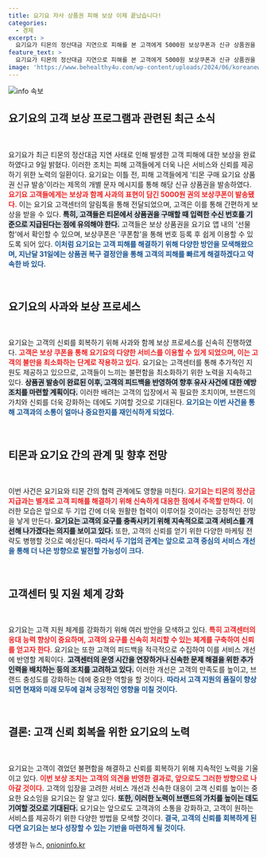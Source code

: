 ```yaml
---
title: 요기요 자사 상품권 피해 보상 이제 끝났습니다!
categories:
  - 경제
excerpt: >
  요기요가 티몬의 정산대금 지연으로 피해를 본 고객에게 5000원 보상쿠폰과 신규 상품권을 발송했습니다. 고객의 신속한 보상을 약속하며 이목을 집중시키고 있습니다.
feature_text: >
  요기요가 티몬의 정산대금 지연으로 피해를 본 고객에게 5000원 보상쿠폰과 신규 상품권을 발송했습니다. 고객의 신속한 보상을 약속하며 이목을 집중시키고 있습니다.
image: 'https://www.behealthy4u.com/wp-content/uploads/2024/06/koreanews.jpg'
---
```


<p><img src="https://www.behealthy4u.com/wp-content/uploads/2024/06/koreanews.jpg" alt="info 속보" /></p>

<h2 data-ke-size="size26">요기요의 고객 보상 프로그램과 관련된 최근 소식</h2>

<p data-ke-size="size16">&nbsp;</p>

<p data-ke-size="size16">요기요가 최근 티몬의 정산대금 지연 사태로 인해 발생한 고객 피해에 대한 보상을 완료하였다고 9일 밝혔다. 이러한 조치는 피해 고객들에게 더욱 나은 서비스와 신뢰를 제공하기 위한 노력의 일환이다. 요기요는 이틀 전, 피해 고객들에게 '티몬 구매 요기요 상품권 신규 발송'이라는 제목의 개별 문자 메시지를 통해 해당 신규 상품권을 발송하였다. <b><span style="color: #ee2323;">요기요 고객들에게는 보상과 함께 사과의 표현이 담긴 5000원 권의 보상쿠폰이 발송됐다.</span></b> 이는 요기요 고객센터의 알림톡을 통해 전달되었으며, 고객은 이를 통해 간편하게 보상을 받을 수 있다. <b><span style="background-color: #21538527;">특히, 고객들은 티몬에서 상품권을 구매할 때 입력한 수신 번호를 기준으로 지급된다는 점에 유의해야 한다.</span></b> 고객들은 보상 상품권을 요기요 앱 내의 '선물함'에서 확인할 수 있으며, 보상쿠폰은 '쿠폰함'을 통해 번호 등록 후 쉽게 이용할 수 있도록 되어 있다. <b><span style="color: #1a5490;">이처럼 요기요는 고객 피해를 해결하기 위해 다양한 방안을 모색해왔으며, 지난달 31일에는 상품권 복구 결정안을 통해 고객의 피해를 빠르게 해결하겠다고 약속한 바 있다.</span></b></p>

<p data-ke-size="size16">&nbsp;</p>

<h2 data-ke-size="size26">요기요의 사과와 보상 프로세스</h2>

<p data-ke-size="size16">&nbsp;</p>

<p data-ke-size="size16">요기요는 고객의 신뢰를 회복하기 위해 사과와 함께 보상 프로세스를 신속히 진행하였다. <b><span style="color: #ee2323;">고객은 보상 쿠폰을 통해 요기요의 다양한 서비스를 이용할 수 있게 되었으며, 이는 고객의 불만을 최소화하는 단계로 작용하고 있다.</span></b> 요기요는 고객센터를 통해 추가적인 지원도 제공하고 있으므로, 고객들이 느끼는 불편함을 최소화하기 위한 노력을 지속하고 있다. <b><span style="background-color: #21538527;">상품권 발송이 완료된 이후, 고객의 피드백을 반영하여 향후 유사 사건에 대한 예방 조치를 마련할 계획이다.</span></b> 이러한 배려는 고객의 입장에서 꼭 필요한 조치이며, 브랜드의 가치와 신뢰를 더욱 강화하는 데에도 기여할 것으로 기대된다. <b><span style="color: #1a5490;">요기요는 이번 사건을 통해 고객과의 소통이 얼마나 중요한지를 재인식하게 되었다.</span></b></p>

<p data-ke-size="size16">&nbsp;</p>

<h2 data-ke-size="size26">티몬과 요기요 간의 관계 및 향후 전망</h2>

<p data-ke-size="size16">&nbsp;</p>

<p data-ke-size="size16">이번 사건은 요기요와 티몬 간의 협력 관계에도 영향을 미친다. <b><span style="color: #ee2323;">요기요는 티몬의 정산금 지급과는 별개로 고객 피해를 해결하기 위해 신속하게 대응한 점에서 주목할 만하다.</span></b> 이러한 모습은 앞으로 두 기업 간에 더욱 원활한 협력이 이루어질 것이라는 긍정적인 전망을 낳게 만든다. <b><span style="background-color: #21538527;">요기요는 고객의 요구를 충족시키기 위해 지속적으로 고객 서비스를 개선해 나가겠다는 의지를 보이고 있다.</span></b> 또한, 고객의 신뢰를 얻기 위한 다양한 마케팅 전략도 병행할 것으로 예상된다. <b><span style="color: #1a5490;">따라서 두 기업의 관계는 앞으로 고객 중심의 서비스 개선을 통해 더 나은 방향으로 발전할 가능성이 크다.</span></b></p>

<p data-ke-size="size16">&nbsp;</p>

<h2 data-ke-size="size26">고객센터 및 지원 체계 강화</h2>

<p data-ke-size="size16">&nbsp;</p>

<p data-ke-size="size16">요기요는 고객 지원 체계를 강화하기 위해 여러 방안을 모색하고 있다. <b><span style="color: #ee2323;">특히 고객센터의 응대 능력 향상이 중요하며, 고객의 요구를 신속히 처리할 수 있는 체계를 구축하여 신뢰를 얻고자 한다.</span></b> 요기요는 또한 고객의 피드백을 적극적으로 수집하여 이를 서비스 개선에 반영할 계획이다. <b><span style="background-color: #21538527;">고객센터의 운영 시간을 연장하거나 신속한 문제 해결을 위한 추가 인력을 배치하는 등의 조치를 고려하고 있다.</span></b> 이러한 개선은 고객의 만족도를 높이고, 브랜드 충성도를 강화하는 데에 중요한 역할을 할 것이다. <b><span style="color: #1a5490;">따라서 고객 지원의 품질이 향상되면 현재와 미래 모두에 걸쳐 긍정적인 영향을 미칠 것이다.</span></b></p>

<p data-ke-size="size16">&nbsp;</p>

<h2 data-ke-size="size26">결론: 고객 신뢰 회복을 위한 요기요의 노력</h2>

<p data-ke-size="size16">&nbsp;</p>

<p data-ke-size="size16">요기요는 고객이 겪었던 불편함을 해결하고 신뢰를 회복하기 위해 지속적인 노력을 기울이고 있다. <b><span style="color: #ee2323;">이번 보상 조치는 고객의 의견을 반영한 결과로, 앞으로도 그러한 방향으로 나아갈 것이다.</span></b> 고객의 입장을 고려한 서비스 개선과 신속한 대응이 고객 신뢰를 높이는 중요한 요소임을 요기요는 잘 알고 있다. <b><span style="background-color: #21538527;">또한, 이러한 노력이 브랜드의 가치를 높이는 데도 기여할 것으로 기대된다.</span></b> 요기요는 앞으로도 고객과의 소통을 강화하고, 고객이 원하는 서비스를 제공하기 위한 다양한 방법을 모색할 것이다. <b><span style="color: #1a5490;">결국, 고객의 신뢰를 회복하게 된다면 요기요는 보다 성장할 수 있는 기반을 마련하게 될 것이다.</span></b></p>
생생한 뉴스, <a href="https://onioninfo.kr" rel="dofollow">onioninfo.kr</a>


